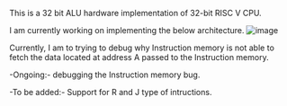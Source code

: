 This is a 32 bit ALU hardware implementation of 32-bit RISC V CPU.


I am currently working on implementing the below architecture.
![image](https://github.com/user-attachments/assets/2da7640a-97ea-4072-9d44-489533863362)








Currently, I am to trying to debug why Instruction memory is not able to fetch the data located at address A passed to the Instruction memory.



-Ongoing:-
debugging the Instruction memory bug.


-To be added:-
Support for R and J type of intructions.
